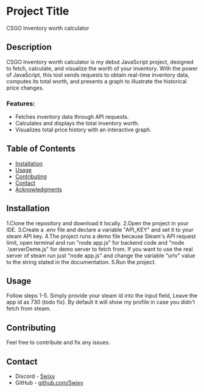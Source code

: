 # Project Title
CSGO Inventory worth calculator


## Description

 CSGO Inventory worth calculator is my debut JavaScript project, designed to fetch, calculate, and visualize the worth of your inventory. 
 With the power of JavaScript, this tool sends requests to obtain real-time inventory data, computes its total worth, and presents a graph to illustrate the historical price changes.
### Features:

 - Fetches inventory data through API requests.
 - Calculates and displays the total inventory worth.
 - Visualizes total price history with an interactive graph.

## Table of Contents

- [Installation](#installation)
- [Usage](#usage)
- [Contributing](#contributing)
- [Contact](#contact)
- [Acknowledgments](#acknowledgments)

## Installation

1.Clone the repository and download it locally.
2.Open the project in your IDE.
3.Create a .env file and declare a variable "API_KEY" and set it to your steam API key.
4.The project runs a demo file because Steam's API request limit, open terminal and run "node app.js" for backend code and "node .\serverDeme.js" for demo server to fetch from. 
  If you want to use the real server of steam run just "node app.js" and change the variable "urlv" value to the string stated in the documentation.
5.Run the project.

## Usage
Follow steps 1-5.
Simply provide your steam id into the input field, Leave the app id as 730 (todo fix).
By default it will show my profile in case you didn't fetch from steam.



## Contributing

Feel free to contribute and fix any issues.


## Contact

- Discord - [5wixy](https://discordapp.com/users/187576154641793024)
- GitHub - [github.com/5wixy](https://github.com/5wixy)

